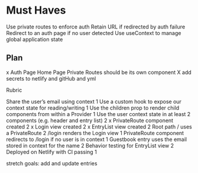 # Must Haves

Use private routes to enforce auth
Retain URL if redirected by auth failure
Redirect to an auth page if no user detected
Use useContext to manage global application state

## Plan

x Auth Page
Home Page
Private Routes should be its own component
X add secrets to netlify and gitHub and yml

Rubric

Share the user’s email using context 1
Use a custom hook to expose our context state for reading/writing 1
Use the children prop to render child components from within a Provider 1
Use the user context state in at least 2 components (e.g. header and entry list) 2
x PrivateRoute component created 2
x Login view created 2
x EntryList view created 2
Root path / uses a PrivateRoute 2
/login renders the Login view 1
PrivateRoute component redirects to /login if no user is in context 1
Guestbook entry uses the email stored in context for the name 2
Behavior testing for EntryList view 2
Deployed on Netlify with CI passing 1

stretch goals: add and update entries
